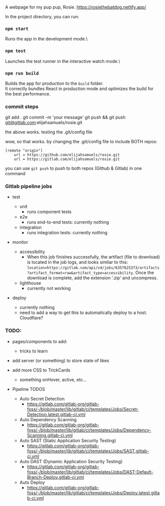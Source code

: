 A webpage for my pup pup, Rosie.
https://rosiethebatdog.netlify.app/

In the project directory, you can run:

### `npm start`

Runs the app in the development mode.\

### `npm test`

Launches the test runner in the interactive watch mode.\

### `npm run build`

Builds the app for production to the `build` folder.\
It correctly bundles React in production mode and optimizes the build for the best performance.


### commit steps
git add .
git commit -m 'your message'
git push && git push git@gitlab.com:elijahsamuels/rosie.git

the above works. testing the .git/config file

wow, so that works. 
by changing the .git/config file to include BOTH repos:

```
[remote "origin"]
	url = https://github.com/elijahsamuels/rosie.git
	url = https://gitlab.com/elijahsamuels/rosie.git
```

you can use `git push` to push to both repos (Github & Gitlab) in one command

### Gitlab pipeline jobs

- test
	- unit
		- runs component tests
	- e2e
		- runs end-to-end tests: currently nothing
	- integration
		- runs integration tests: currently nothing

- monitor
	- accessibility
		- When this job finishes successfully, the artifact (file to download) is located in the job logs, and looks simliar to this: `location=https://gitlab.com/api/v4/jobs/6357625373/artifacts?artifact_format=raw&artifact_type=accessibility`. Once the download is complete, add the extension '.zip' and uncompress. 
	- lighthouse
		- currently not working

- deploy
	- currently nothing
	- need to add a way to get this to automatically deploy to a host. Cloudflare?


### TODO:
- pages/components to add:
	- tricks to learn
- add server (or something) to store state of likes

- add more CSS to TrickCards
	- something onHover, active, etc...


- Pipeline TODOS 
	- Auto Secret Detection
		- https://gitlab.com/gitlab-org/gitlab-foss/-/blob/master/lib/gitlab/ci/templates/Jobs/Secret-Detection.latest.gitlab-ci.yml
	- Auto Dependency Scanning
		- https://gitlab.com/gitlab-org/gitlab-foss/-/blob/master/lib/gitlab/ci/templates/Jobs/Dependency-Scanning.gitlab-ci.yml
	- Auto SAST (Static Application Security Testing)
		- https://gitlab.com/gitlab-org/gitlab-foss/-/blob/master/lib/gitlab/ci/templates/Jobs/SAST.gitlab-ci.yml
	- Auto DAST (Dynamic Application Security Testing)
		- https://gitlab.com/gitlab-org/gitlab-foss/-/blob/master/lib/gitlab/ci/templates/Jobs/DAST-Default-Branch-Deploy.gitlab-ci.yml
	- Auto Deploy
		- https://gitlab.com/gitlab-org/gitlab-foss/-/blob/master/lib/gitlab/ci/templates/Jobs/Deploy.latest.gitlab-ci.yml

